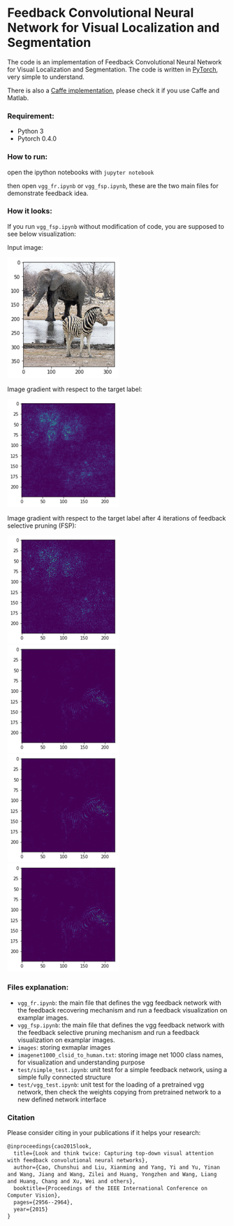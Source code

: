 # Feedback Convolutional Neural Network for Visual Localization and Segmentation

The code is an implementation of Feedback Convolutional Neural Network for Visual Localization and Segmentation. The code is written in [PyTorch](https://pytorch.org/), very simple to understand.

There is also a [Caffe implementation](https://github.com/caochunshui/FeedbackCNN-demo), please check it if you use Caffe and Matlab.

### Requirement:
- Python 3
- Pytorch 0.4.0

### How to run:

open the ipython notebooks with `jupyter notebook`

then open `vgg_fr.ipynb` or `vgg_fsp.ipynb`, these are the two main files for demonstrate feedback idea.

### How it looks:

If you run `vgg_fsp.ipynb` without modification of code, you are supposed to see below visualization:

Input image:

<img src="figure/image.png" width="256">

Image gradient with respect to the target label:

<img src="figure/ff.png" width="256">

Image gradient with respect to the target label after 4 iterations of feedback selective pruning (FSP):

<img src="figure/fb_1.png" width="256"> <img src="figure/fb_2.png" width="256"> <img src="figure/fb_3.png" width="256"> <img src="figure/fb_4.png" width="256">

### Files explanation:

- `vgg_fr.ipynb`: the main file that defines the vgg feedback network with the feedback recovering mechanism and run a feedback visualization on examplar images.
- `vgg_fsp.ipynb`: the main file that defines the vgg feedback network with the feedback selective pruning mechanism and run a feedback visualization on  examplar images.
- `images`: storing exmaplar images
- `imagenet1000_clsid_to_human.txt`: storing image net 1000 class names, for visualization and understanding purpose
- `test/simple_test.ipynb`: unit test for a simple feedback network, using a simple fully connected structure
- `test/vgg_test.ipynb`: unit test for the loading of a pretrained vgg network, then check the weights copying from pretrained network to a new defined network interface

### Citation

Please consider citing in your publications if it helps your research:

    @inproceedings{cao2015look,
      title={Look and think twice: Capturing top-down visual attention with feedback convolutional neural networks},
      author={Cao, Chunshui and Liu, Xianming and Yang, Yi and Yu, Yinan and Wang, Jiang and Wang, Zilei and Huang, Yongzhen and Wang, Liang and Huang, Chang and Xu, Wei and others},
      booktitle={Proceedings of the IEEE International Conference on Computer Vision},
      pages={2956--2964},
      year={2015}
    }
